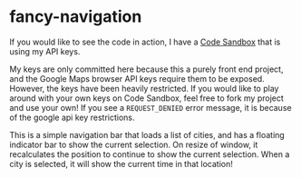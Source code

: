 # fancy-navigation
If you would like to see the code in action, I have a [Code Sandbox](https://llexl.csb.app/) that is using my API keys.

My keys are only committed here because this a purely front end project, and the Google Maps browser API keys require them to be exposed.
However, the keys have been heavily restricted. If you would like to play around with your own keys on Code Sandbox, feel free to fork my project and use your own! If you see a `REQUEST_DENIED` error message, it is because of the google api key restrictions. 

This is a simple navigation bar that loads a list of cities, and has a floating indicator bar to show the current selection. On resize of window, it recalculates the position to continue to show the current selection.
When a city is selected, it will show the current time in that location!
